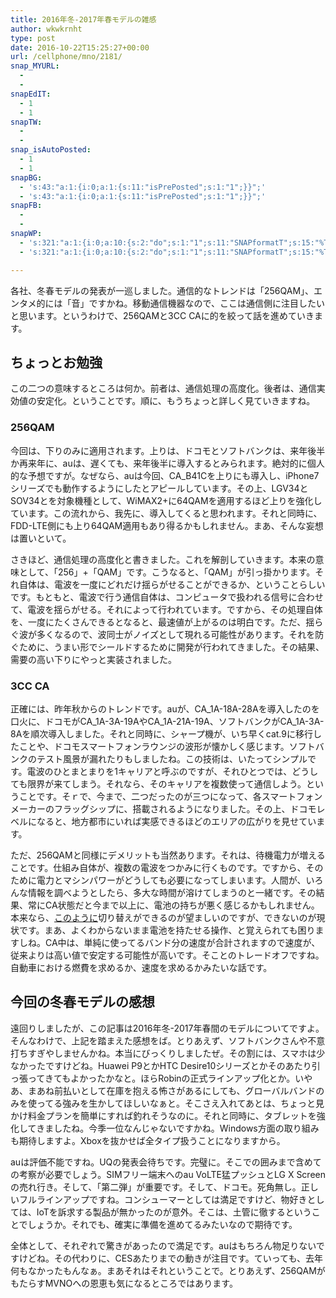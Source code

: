 ```yaml
---
title: 2016年冬-2017年春モデルの雑感
author: wkwkrnht
type: post
date: 2016-10-22T15:25:27+00:00
url: /cellphone/mno/2181/
snap_MYURL:
  - 
  - 
snapEdIT:
  - 1
  - 1
snapTW:
  - 
  - 
snap_isAutoPosted:
  - 1
  - 1
snapBG:
  - 's:43:"a:1:{i:0;a:1:{s:11:"isPrePosted";s:1:"1";}}";'
  - 's:43:"a:1:{i:0;a:1:{s:11:"isPrePosted";s:1:"1";}}";'
snapFB:
  - 
  - 
snapWP:
  - 's:321:"a:1:{i:0;a:10:{s:2:"do";s:1:"1";s:11:"SNAPformatT";s:15:"%TITLE% %HTAGS%";s:10:"SNAPformat";s:46:"<a class="embedly-card" href="%URL%">%URL%</a>";s:9:"isAutoImg";s:1:"A";s:8:"imgToUse";s:0:"";s:4:"doWP";s:1:"1";s:11:"isPrePosted";s:1:"1";s:8:"isPosted";s:1:"1";s:4:"pgID";s:1:"6";s:5:"pDate";s:19:"2016-10-22 15:26:20";}}";'
  - 's:321:"a:1:{i:0;a:10:{s:2:"do";s:1:"1";s:11:"SNAPformatT";s:15:"%TITLE% %HTAGS%";s:10:"SNAPformat";s:46:"<a class="embedly-card" href="%URL%">%URL%</a>";s:9:"isAutoImg";s:1:"A";s:8:"imgToUse";s:0:"";s:4:"doWP";s:1:"1";s:11:"isPrePosted";s:1:"1";s:8:"isPosted";s:1:"1";s:4:"pgID";s:1:"6";s:5:"pDate";s:19:"2016-10-22 15:26:20";}}";'

---
```


  

  

  


各社、冬春モデルの発表が一巡しました。通信的なトレンドは「256QAM」、エンタメ的には「音」ですかね。移動通信機器なので、ここは通信側に注目したいと思います。というわけで、256QAMと3CC CAに的を絞って話を進めていきます。

## ちょっとお勉強

この二つの意味するところは何か。前者は、通信処理の高度化。後者は、通信実効値の安定化。ということです。順に、もうちょっと詳しく見ていきますね。

### 256QAM

今回は、下りのみに適用されます。上りは、ドコモとソフトバンクは、来年後半か再来年に、auは、遅くても、来年後半に導入するとみられます。絶対的に個人的な予想ですが。なぜなら、auは今回、CA_B41Cを上りにも導入し、iPhone7シリーズでも動作するようにしたとアピールしています。その上、LGV34とSOV34とを対象機種として、WiMAX2+に64QAMを適用するほど上りを強化しています。この流れから、我先に、導入してくると思われます。それと同時に、FDD-LTE側にも上り64QAM適用もあり得るかもしれません。まあ、そんな妄想は置いといて。

さきほど、通信処理の高度化と書きました。これを解剖していきます。本来の意味として、「256」+「QAM」です。こうなると、「QAM」が引っ掛かります。それ自体は、電波を一度にどれだけ揺らがせることができるか、ということらしいです。もともと、電波で行う通信自体は、コンピュータで扱われる信号に合わせて、電波を揺らがせる。それによって行われています。ですから、その処理自体を、一度にたくさんできるとなると、最速値が上がるのは明白です。ただ、揺らぐ波が多くなるので、波同士がノイズとして現れる可能性があります。それを防ぐために、うまい形でシールドするために開発が行われてきました。その結果、需要の高い下りにやっと実装されました。

### 3CC CA

正確には、昨年秋からのトレンドです。auが、CA\_1A-18A-28Aを導入したのを口火に、ドコモがCA\_1A-3A-19AやCA\_1A-21A-19A、ソフトバンクがCA\_1A-3A-8Aを順次導入しました。それと同時に、シャープ機が、いち早くcat.9に移行したことや、ドコモスマートフォンラウンジの波形が懐かしく感じます。ソフトバンクのテスト風景が漏れたりもしましたね。この技術は、いたってシンプルです。電波のひとまとまりを1キャリアと呼ぶのですが、それひとつでは、どうしても限界が来てしまう。それなら、そのキャリアを複数使って通信しよう。ということです。そｒで、今まで、二つだったのが三つになって、各スマートフォンメーカーのフラッグシップに、搭載されるようになりました。その上、ドコモレベルになると、地方都市にいれば実感できるほどのエリアの広がりを見せています。

ただ、256QAMと同様にデメリットも当然あります。それは、待機電力が増えることです。仕組み自体が、複数の電波をつかみに行くものです。ですから、そのために電力とマシンパワーがどうしても必要になってしまいます。人間が、いろんな情報を調べようとしたら、多大な時間が溶けてしまうのと一緒です。その結果、常にCA状態だと今まで以上に、電池の持ちが悪く感じるかもしれません。本来なら、<a href="http://k-tai.watch.impress.co.jp/docs/column/minna/1013129.html" target="_blank" rel="noopener">このように</a>切り替えができるのが望ましいのですが、できないのが現状です。まあ、よくわからないまま電池を持たせる操作、と覚えられても困りますしね。CA中は、単純に使ってるバンド分の速度が合計されますので速度が、従来よりは高い値で安定する可能性が高いです。そことのトレードオフですね。自動車における燃費を求めるか、速度を求めるかみたいな話です。

## 今回の冬春モデルの感想

遠回りしましたが、この記事は2016年冬-2017年春間のモデルについてですよ。そんなわけで、上記を踏まえた感想をば。とりあえず、ソフトバンクさんや不意打ちすぎやしませんかね。本当にびっくりしましたぜ。その割には、スマホは少なかったですけどね。Huawei P9とかHTC Desire10シリーズとかそのあたり引っ張ってきてもよかったかなと。ほらRobinの正式ラインアップ化とか。いやあ、まあね前払いとして在庫を抱える怖さがあるにしても、グローバルバンドのみを使ってる強みを生かしてほしいなぁと。そこさえ入れてあとは、ちょっと見かけ料金プランを簡単にすれば釣れそうなのに。それと同時に、タブレットを強化してきましたね。今季一位なんじゃないですかね。Windows方面の取り組みも期待しますよ。Xboxを抜かせば全タイプ扱うことになりますから。

auは評価不能ですね。UQの発表会待ちです。完璧に。そこでの囲みまで含めての考察が必要でしょう。SIMフリー端末へのau VoLTE猛プッシュとLG X Screenの売れ行き。そして、「第二弾」が重要です。そして、ドコモ。死角無し。正しいフルラインアップですね。コンシューマーとしては満足ですけど、物好きとしては、IoTを訴求する製品が無かったのが意外。そこは、土管に徹するということでしょうか。それでも、確実に準備を進めてるみたいなので期待です。

全体として、それぞれで驚きがあったので満足です。auはもちろん物足りないですけどね。その代わりに、CESあたりまでの動きが注目です。ていっても、去年何もなかったもんなぁ。まあそれはそれということで。とりあえず、256QAMがもたらすMVNOへの恩恵も気になるところではあります。